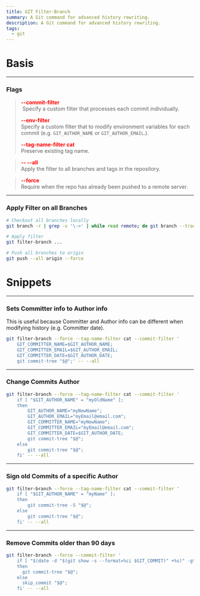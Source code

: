```yaml
---
title: GIT Filter-Branch
summary: A Git command for advanced history rewriting.
description: A Git command for advanced history rewriting.
tags:
  - git
---
```


# Basis

---

### Flags


 > 
 > **<font color=red>--commit-filter</font>**</br>
 >  Specify a custom filter that processes each commit individually.
 > 
 > **<font color=red>--env-filter</font>**</br>
 > Specify a custom filter that to modify environment variables for each commit (e.g. `GIT_AUTHOR_NAME` or `GIT_AUTHOR_EMAIL`.).
 > 
 > **<font color=red>--tag-name-filter cat</font>**</br>
 > Preserve existing tag name.

 > 
 > **<font color=red>-- --all</font>**</br>
 > Apply the filter to all branches and tags in the repository.

 > 
 > **<font color=red>--force</font>**</br>
 > Require when the repo has already been pushed to a remote server.

---

### Apply Filter on all Branches


````bash
# Checkout all branches locally
git branch -r | grep -v '\->' | while read remote; do git branch --track "${remote#origin/}" "$remote"; done

# Apply filter
git filter-branch ...

# Push all branches to origin
git push --all origin --force
````

# Snippets

---

### Sets Committer info to Author info

This is useful because Committer and Author info can be different when modifying history (e.g. Committer date).

````bash
git filter-branch --force --tag-name-filter cat --commit-filter '
	GIT_COMMITTER_NAME=$GIT_AUTHOR_NAME;
	GIT_COMMITTER_EMAIL=$GIT_AUTHOR_EMAIL;
	GIT_COMMITTER_DATE=$GIT_AUTHOR_DATE;
	git commit-tree "$@";' -- --all
````

---

### Change Commits Author


````bash
git filter-branch --force --tag-name-filter cat --commit-filter '
	if [ "$GIT_AUTHOR_NAME" = "myOldName" ];
	then
		GIT_AUTHOR_NAME="myNewName";
		GIT_AUTHOR_EMAIL="myEmail@email.com";
		GIT_COMMITTER_NAME="myNewName";
		GIT_COMMITTER_EMAIL="myEmail@email.com";
		GIT_COMMITTER_DATE=$GIT_AUTHOR_DATE;
		git commit-tree "$@";
	else
		git commit-tree "$@";
	fi' -- --all
````

---

### Sign old Commits of a specific Author


````bash
git filter-branch --force --tag-name-filter cat --commit-filter '
	if [ "$GIT_AUTHOR_NAME" = "myName" ];
	then
		git commit-tree -S "$@";
	else
		git commit-tree "$@";
	fi' -- --all
````

---

### Remove Commits older than 90 days


````bash
git filter-branch --force --commit-filter '
	if [ "$(date -d "$(git show -s --format=%ci $GIT_COMMIT)" +%s)" -gt "$(date -d"90 days ago" +%s)" ];
	then
	  git commit-tree "$@";
	else
	  skip_commit "$@";
	fi' -- --all
````
